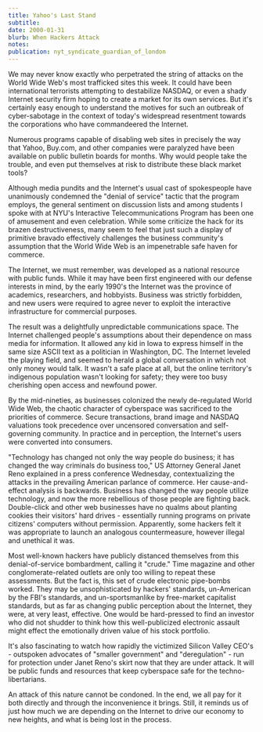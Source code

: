 ```yaml
---
title: Yahoo's Last Stand
subtitle: 
date: 2000-01-31
blurb: When Hackers Attack
notes: 
publication: nyt_syndicate_guardian_of_london
---
```



We may never know exactly who perpetrated the string of attacks on the World Wide Web's most trafficked sites this week. It could have been international terrorists attempting to destabilize NASDAQ, or even a shady Internet security firm hoping to create a market for its own services. But it's certainly easy enough to understand the motives for such an outbreak of cyber-sabotage in the context of today's widespread resentment towards the corporations who have commandeered the Internet.

Numerous programs capable of disabling web sites in precisely the way that Yahoo, Buy.com, and other companies were paralyzed have been available on public bulletin boards for months. Why would people take the trouble, and even put themselves at risk to distribute these black market tools?

Although media pundits and the Internet's usual cast of spokespeople have unanimously condemned the "denial of service" tactic that the program employs, the general sentiment on discussion lists and among students I spoke with at NYU's Interactive Telecommunications Program has been one of amusement and even celebration. While some criticize the hack for its brazen destructiveness, many seem to feel that just such a display of primitive bravado effectively challenges the business community's assumption that the World Wide Web is an impenetrable safe haven for commerce.

The Internet, we must remember, was developed as a national resource with public funds. While it may have been first engineered with our defense interests in mind, by the early 1990's the Internet was the province of academics, researchers, and hobbyists. Business was strictly forbidden, and new users were required to agree never to exploit the interactive infrastructure for commercial purposes.

The result was a delightfully unpredictable communications space. The Internet challenged people's assumptions about their dependence on mass media for information. It allowed any kid in Iowa to express himself in the same size ASCII text as a politician in Washington, DC. The Internet leveled the playing field, and seemed to herald a global conversation in which not only money would talk. It wasn't a safe place at all, but the online territory's indigenous population wasn't looking for safety; they were too busy cherishing open access and newfound power.

By the mid-nineties, as businesses colonized the newly de-regulated World Wide Web, the chaotic character of cyberspace was sacrificed to the priorities of commerce. Secure transactions, brand image and NASDAQ valuations took precedence over uncensored conversation and self-governing community. In practice and in perception, the Internet's users were converted into consumers.

"Technology has changed not only the way people do business; it has changed the way criminals do business too," US Attorney General Janet Reno explained in a press conference Wednesday, contextualizing the attacks in the prevailing American parlance of commerce. Her cause-and-effect analysis is backwards. Business has changed the way people utilize technology, and now the more rebellious of those people are fighting back. Double-click and other web businesses have no qualms about planting cookies their visitors' hard drives - essentially running programs on private citizens' computers without permission. Apparently, some hackers felt it was appropriate to launch an analogous countermeasure, however illegal and unethical it was.

Most well-known hackers have publicly distanced themselves from this denial-of-service bombardment, calling it "crude." Time magazine and other conglomerate-related outlets are only too willing to repeat these assessments. But the fact is, this set of crude electronic pipe-bombs worked. They may be unsophisticated by hackers' standards, un-American by the FBI's standards, and un-sportsmanlike by free-market capitalist standards, but as far as changing public perception about the Internet, they were, at very least, effective. One would be hard-pressed to find an investor who did not shudder to think how this well-publicized electronic assault might effect the emotionally driven value of his stock portfolio.

It's also fascinating to watch how rapidly the victimized Silicon Valley CEO's - outspoken advocates of "smaller government" and "deregulation" - run for protection under Janet Reno's skirt now that they are under attack. It will be public funds and resources that keep cyberspace safe for the techno-libertarians.

An attack of this nature cannot be condoned. In the end, we all pay for it both directly and through the inconvenience it brings. Still, it reminds us of just how much we are depending on the Internet to drive our economy to new heights, and what is being lost in the process.

